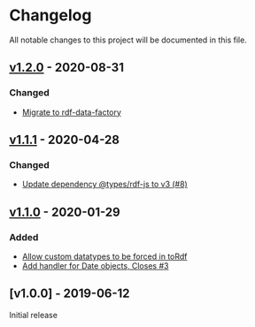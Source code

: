 # Changelog
All notable changes to this project will be documented in this file.

<a name="v1.2.0"></a>
## [v1.2.0](https://github.com/rubensworks/rdf-literal.js/compare/v1.1.1...v1.2.0) - 2020-08-31

### Changed
* [Migrate to rdf-data-factory](https://github.com/rubensworks/rdf-literal.js/commit/6c0f0ec9abe52564a1c22e56ed05fb9d62a31749)

<a name="v1.1.1"></a>
## [v1.1.1](https://github.com/rubensworks/rdf-literal.js/compare/v1.1.0...v1.1.1) - 2020-04-28

### Changed
* [Update dependency @types/rdf-js to v3 (#8)](https://github.com/rubensworks/rdf-literal.js/commit/bf44f2883d590c9dc5c89eb73ab1ef4b41015793)

<a name="v1.1.0"></a>
## [v1.1.0](https://github.com/rubensworks/rdf-literal.js/compare/v1.0.0...v1.1.0) - 2020-01-29

### Added
* [Allow custom datatypes to be forced in toRdf](https://github.com/rubensworks/rdf-literal.js/commit/7b0c6b85c545e6f14ade00a7c8cbf2efaeadaa52)
* [Add handler for Date objects, Closes #3](https://github.com/rubensworks/rdf-literal.js/commit/0d7e061469ffcec577b056e7fd47b884fcca2d87)

<a name="v1.0.0"></a>
## [v1.0.0] - 2019-06-12

Initial release
